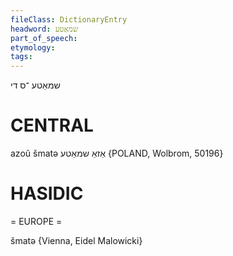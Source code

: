 ```yaml
---
fileClass: DictionaryEntry
headword: שמאַטע
part_of_speech: 
etymology: 
tags: 
---
```

שמאַטע
־ס
די

CENTRAL
========

azoũ šmatə אַזאַ שמאַטע {POLAND, Wolbrom, 50196}

HASIDIC
=======
= EUROPE = 

šmatə {Vienna, Eidel Malowicki}